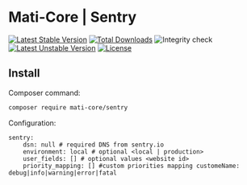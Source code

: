 # Mati-Core  | Sentry

[![Latest Stable Version](https://poser.pugx.org/mati-core/sentry/v)](//packagist.org/packages/mati-core/sentry)
[![Total Downloads](https://poser.pugx.org/mati-core/sentry/downloads)](//packagist.org/packages/mati-core/sentry)
![Integrity check](https://github.com/mati-core/sentry/workflows/Integrity%20check/badge.svg)
[![Latest Unstable Version](https://poser.pugx.org/mati-core/sentry/v/unstable)](//packagist.org/packages/mati-core/sentry)
[![License](https://poser.pugx.org/mati-core/sentry/license)](//packagist.org/packages/mati-core/sentry)

Install
-------

Composer command:
```bash
composer require mati-core/sentry
```

Configuration:

```neon
sentry:
    dsn: null # required DNS from sentry.io
    environment: local # optional <local | production>
    user_fields: [] # optional values <website id>
    priority_mapping: [] #custom priorities mapping customeName: debug|info|warning|error|fatal
```